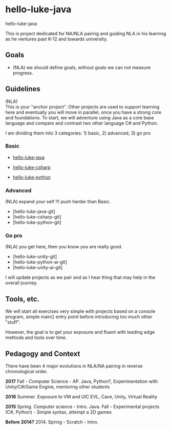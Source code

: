 # hello-luke-java
hello-luke-java

This is project dedicated for NA/NLA pairing and guiding NLA in his learning as he ventures past K-12 and towards university.

## Goals
* (NLA) we should define goals, without goals we can not measure progress.

## Guidelines
(NLA)  
This is your "anchor project".  Other projects are used to support learning here and eventually you will move in parallel, once you have a strong core and foundations.  To start, we will adventure using Java as a core base language and compare and contrast two other language C# and Python.

I am dividing them into 3 categories: 1) basic, 2) advanced, 3) go pro

### Basic
* [hello-luke-java](https://github.com/nalbarr/hello-luke-java "Java anchor project")

* [hello-luke-csharp](https://github.com/nalbarr/hello-luke-csharp "C# analog project")

* [hello-luke-python](https://github.com/nalbarr/hello-luke-python "Python analog project")

### Advanced
(NLA) expand your self !!! push harder than Basic.
* [hello-luke-java-git]
* [hello-luke-csharp-git]
* [hello-luke-python-git]

### Go pro
(NLA) you get here, then you know you are really good.
* [hello-luke-unity-git]
* [hello-luke-python-ai-git]
* [hello-luke-unity-ai-git]

I will update projects as we pair and as I hear thing that may help in the overall journey.

## Tools, etc.
We will start all exercises very simple with projects based on a console program, simple main() entry point before introducing too much other "stuff".

However, the goal is to get your exposure and fluent with leading edge methods and tools over time.

## Pedagogy and Context
There have been 4 major evolutions in NLA/NA pairing in reverse chronological order.

__2017__
Fall - Computer Science - AP. Java, Python?, Experimentation with Unity/C#/Game Engine, mentoring other students

__2016__ 
Summer.  Exposure to VM and UIC EVL, Cave, Unity, Virtual Reality

__2015__
Spring.  Computer science - Intro.  Java.
Fall - Experimental projects (C#, Python) - Simple syntax, attempt a 2D games

__Before 2014?__
2014. Spring - Scratch - Intro.